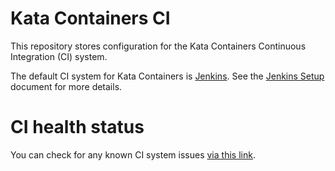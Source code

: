 # Kata Containers CI

This repository stores configuration for the Kata Containers Continuous Integration (CI) system.

The default CI system for Kata Containers is [Jenkins](https://jenkins.io/). See
the [Jenkins Setup](Jenkins_setup.md) document for more details.

# CI health status

You can check for any known CI system issues [via this link](http://jenkins.katacontainers.io/view/CI%20Status/).
